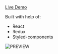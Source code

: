 [Live Demo](https://yastrebovb.github.io/split-bill/#/)

Built with help of:
- React
- Redux
- Styled-components

![PREVIEW](https://user-images.githubusercontent.com/23297041/56694906-7ef9e000-66f0-11e9-8f1c-72d8ee999aba.gif)
